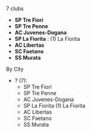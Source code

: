 7 clubs

- **SP Tre Fiori**
- **SP Tre Penne**
- **AC Juvenes-Dogana**
- **SP La Fiorita** : (1) La Fiorita
- **AC Libertas**
- **SC Faetano**
- **SS Murata**




By City

- ? (7): 
  - SP Tre Fiori 
  - SP Tre Penne 
  - AC Juvenes-Dogana 
  - SP La Fiorita  (1) La Fiorita
  - AC Libertas 
  - SC Faetano 
  - SS Murata 


